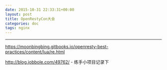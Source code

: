```yaml
---
date: 2015-10-31 22:33:31+00:00
layout: post
title: OpenRestyCon大会
categories: doc
tags: nginx
---
```





----------





https://moonbingbing.gitbooks.io/openresty-best-practices/content/lua/re.html

http://blog.jobbole.com/49762/ - 练手小项目记录下
